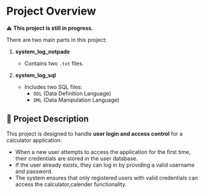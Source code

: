 # Project Overview

⚠️ **This project is still in progress.**

There are two main parts in this project:

1. **system_log_notpade**
   - Contains two `.txt` files.

2. **system_log_sql**
   - Includes two SQL files:
     - `DDL` (Data Definition Language)
     - `DML` (Data Manipulation Language)

## 🔐 Project Description

This project is designed to handle **user login and access control** for a calculator application.

- When a new user attempts to access the application for the first time, their credentials are stored in the user database.
- If the user already exists, they can log in by providing a valid username and password.
- The system ensures that only registered users with valid credentials can access the calculator,calender functionality.
